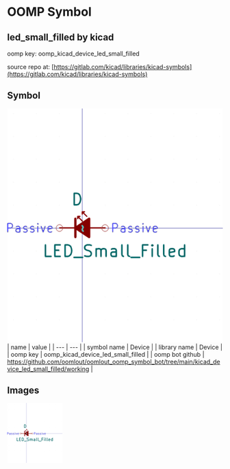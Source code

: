 # OOMP Symbol  
## led_small_filled  by kicad  
  
oomp key: oomp_kicad_device_led_small_filled  
  
source repo at: [https://gitlab.com/kicad/libraries/kicad-symbols](https://gitlab.com/kicad/libraries/kicad-symbols)  
## Symbol  
  
[![working.png](working_600.png)](working.png)  
| name | value | 
| --- | --- | 
| symbol name | Device | 
| library name | Device | 
| oomp key | oomp_kicad_device_led_small_filled | 
| oomp bot github | https://github.com/oomlout/oomlout_oomp_symbol_bot/tree/main/kicad_device_led_small_filled/working | 
## Images  
  
[![working.png](working_140.png)](working.png)  
